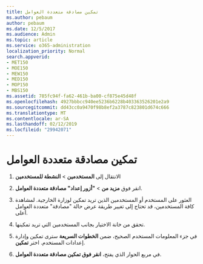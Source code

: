 ```yaml
---
title: تمكين مصادقة متعددة العوامل
ms.author: pebaum
author: pebaum
ms.date: 12/5/2017
ms.audience: Admin
ms.topic: article
ms.service: o365-administration
localization_priority: Normal
search.appverid:
- MET150
- MOE150
- MEW150
- MED150
- MOP150
- MBS150
ms.assetid: 785fc94f-fa62-461b-ba00-cf875e45d48f
ms.openlocfilehash: 4927bbbcc940ee5236b6228b403363526201e2a9
ms.sourcegitcommit: dd43cc0a9470f98b8ef2a3787c823801d674c666
ms.translationtype: MT
ms.contentlocale: ar-SA
ms.lasthandoff: 02/12/2019
ms.locfileid: "29942071"
---
```

# <a name="enable-multi-factor-authentication"></a>تمكين مصادقة متعددة العوامل

1. الانتقال إلى **المستخدمين** \> **النشطة للمستخدمين**
    
2. انقر فوق **مزيد من** \> **"أزور إعداد" مصادقة متعددة العوامل**. 
    
3. العثور على المستخدم أو المستخدمين الذين تريد تمكين لوزارة الخارجية. لمشاهدة كافة المستخدمين، قد تحتاج إلى تغيير طريقة عرض حالة "مصادقة" متعددة العوامل أعلى.
    
4. تحقق من خانة الاختيار بجانب المستخدمين التي تريد تمكينها.
    
5.  في جزء المعلومات المستخدم الصحيح، ضمن **الخطوات السريعة** سترى تمكين وإدارة إعدادات المستخدم. اختر **تمكين**. 
    
6. في مربع الحوار الذي يفتح، **انقر فوق تمكين مصادقة متعددة العوامل**. 
    

